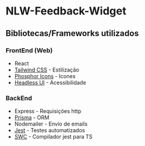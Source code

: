 # NLW-Feedback-Widget

## Bibliotecas/Frameworks utilizados

### FrontEnd (Web)
- React
- [Tailwind CSS](https://tailwindcss.com/) - Estilização
- [Phosphor Icons](https://phosphoricons.com/) - Icones
- [Headless UI](https://headlessui.dev/) - Acessibilidade

### BackEnd
- Express - Requisições http
- [Prisma](https://www.prisma.io/) - ORM
- Nodemailer - Envio de emails
- [Jest](https://jestjs.io/pt-BR/docs/getting-started) - Testes automatizados
- [SWC](https://swc.rs/) - Compilador jest para TS
